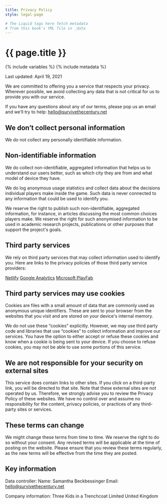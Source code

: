 ```yaml
---
title: Privacy Policy
style: legal-page

# The Liquid tags here fetch metadata 
# from this book's YML file in _data
---
```


<h1>{{ page.title }}</h1>

{% include variables %}
{% include metadata %}

Last updated: April 19, 2021

We are committed to offering you a service that respects your privacy. Wherever possible, we avoid collecting any data that is not critical for us to provide you with our service.

If you have any questions about any of our terms, please pop us an email and we’ll try to help: hello@survivethecentury.net

## We don’t collect personal information
We do not collect any personally identifiable information.

## Non-identifiable information
We do collect non-identifiable, aggregated information that helps us to understand our users better, such as which city they are from and what model of device they have. 

We do log anonymous usage statistics and collect data about the decisions individual players make inside the game. Such data is never connected to any information that could be used to identify you.

We reserve the right to publish such non-identifiable, aggregated information, for instance, in articles discussing the most common choices players make. We reserve the right for such anonymised information to be used in academic research projects, publications or other purposes that support the project's goals.

## Third party services
We rely on third party services that may collect information used to identify you. Here are links to the privacy policies of those third party service providers:

[Netlify](https://www.netlify.com/privacy/)
[Google Analytics](https://policies.google.com/privacy)
[Microsoft PlayFab](https://privacy.microsoft.com/en-us/privacystatement)

## Third party services may use cookies
Cookies are files with a small amount of data that are commonly used as anonymous unique identifiers. These are sent to your browser from the websites that you visit and are stored on your device's internal memory.

We do not use these “cookies” explicitly. However, we may use third party code and libraries that use “cookies” to collect information and improve our services. You have the option to either accept or refuse these cookies and know when a cookie is being sent to your device. If you choose to refuse cookies, you may not be able to use some portions of this service.

## We are not responsible for your security on external sites
This service does contain links to other sites. If you click on a third-party link, you will be directed to that site. Note that these external sites are not operated by us. Therefore, we strongly advise you to review the Privacy Policy of these websites. We have no control over and assume no responsibility for the content, privacy policies, or practices of any third-party sites or services.

## These terms can change
We might change these terms from time to time. We reserve the right to do so without your consent. Any revised terms will be applicable at the time of posting on the website. Please ensure that you review these terms regularly, as the new terms will be effective from the time they are posted.

## Key information
Data controller: 
Name: Samantha Beckbessinger 
Email: hello@survivethecentury.net

Company information:
Three Kids in a Trenchcoat Limited
United Kingdom